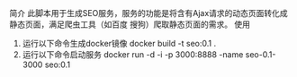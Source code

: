 简介
此脚本用于生成SEO服务，服务的功能是将含有Ajax请求的动态页面转化成静态页面，满足爬虫工具（如百度 搜狗）爬取静态页面的需求。
使用
1. 运行以下命令生成docker镜像
    docker build -t seo:0.1 .
2. 运行以下命令启动服务
    docker run -d -i -p 3000:8888 -name seo-0.1-3000 seo:0.1
